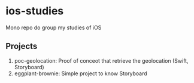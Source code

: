 # ios-studies
Mono repo do group my studies of iOS

## Projects
1) poc-geolocation: Proof of conceot that retrieve the geolocation (Swift, Storyboard)
2) eggplant-brownie: Simple project to know Storyboard
